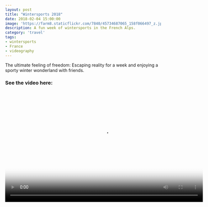 ```yaml
---
layout: post
title: "Wintersports 2018"
date: 2018-02-04 15:00:00
image: 'https://farm8.staticflickr.com/7840/45734687065_158f066497_z.jpg'
description: A fun week of wintersports in the French Alps.
category: 'travel'
tags:
- wintersports
- France
- videography
---
```


The ultimate feeling of freedom: Escaping reality for a week and enjoying a sporty winter wonderland with friends.

### See the video here:

<div class="embed-bg">
  <div class="video-embed">
    <script src="{{ "/assets/js/plyr.polyfilled.min.js" | prepend: site.baseurl }}"></script>
    <video id="player" controls playsineline poster="471_d7242ffb06_z.jpg" width="640" height="360" alt="Wispo &#x27;">
  <source src="https://www.flickr.com/photos/162779846@N06/43929315471/play/hd/d7242ffb06/" type="video/mp4" size="1080">:
  <source src="https://www.flickr.com/photos/162779846@N06/43929315471/play/site/d7242ffb06/" type="video/mp4" size="360">:
  <!-- Fallback for browsers that don't support the <video> element -->
  HTML5 Video not available in your browser
  </video>
  <script>const player = new Plyr('#player', {controls: ['play-large', 'play', 'progress', 'settings', 'fullscreen'], settings: ['quality'], keyboard: { focused: true, global: true}}); window.player = player;</script>
  </div>
</div>
